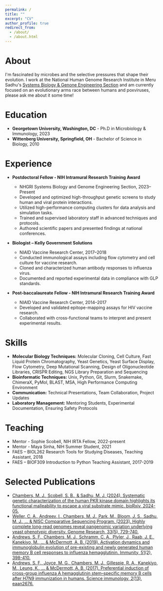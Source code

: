 ```yaml
---
permalink: /
title: ""
excerpt: "CV"
author_profile: true
redirect_from: 
  - /about/
  - /about.html
---
```


About
======
I'm fascinated by microbes and the selective pressures that shape their evolution. I work at the National Human Genome Research Institute in Meru Sadhu's [Systems Biology & Genone Engineering Section](https://www.genome.gov/staff/Meru-J-Sadhu-PhD) and am currently focused on an evolutionary arms race between humans and poxviruses, please ask me about it some time!

Education
======
* **Georgetown University, Washington, DC** - Ph.D in Microbiology & Immunology, 2023
* **Wittenberg University, Springfield, OH** - Bachelor of Science in Biology, 2010

Experience
======
* **Postdoctoral Fellow - NIH Intramural Research Training Award** 
  * NHGRI Systems Biology and Genome Engineering Section, 2023–Present 
  * Developed and optimized high-throughput genetic screens to study human and viral protein interactions. 
  * Utilized high-performance computing clusters for data analysis and simulation tasks. 
  * Trained and supervised laboratory staff in advanced techniques and protocols. 
  * Authored scientific papers and presented findings at national conferences. 
* **Biologist – Kelly Government Solutions**
  * NIAID Vaccine Research Center, 2017–2018 
  * Conducted immunological assays including flow cytometry and cell culture for vaccine research. 
  * Cloned and characterized human antibody responses to influenza virus. 
  * Documented and reported experimental data in compliance with GLP standards. 

* **Post-baccalaureate Fellow - NIH Intramural Research Training Award**
  * NIAID Vaccine Research Center, 2014–2017 
  * Developed and validated epitope-mapping assays for HIV vaccine research. 
  * Collaborated with cross-functional teams to interpret and present experimental results. 
  
Skills
======
* **Molecular Biology Techniques:** Molecular Cloning, Cell Culture, Fast Liquid Protein Chromatography, Yeast Genetics, Yeast Surface Display, Flow Cytometry, Deep Mutational Scanning, Design of Oligonucleotide Libraries, CRISPR Editing, NGS Library Preparation and Sequencing 
* **Bioinformatic Techniques:** Unix, Python, Git, Slurm, Snakemake, ChimeraX, PyMol, BLAST, MSA, High Performance Computing Environment 
* **Communication:** Technical Presentations, Team Collaboration, Project Updates 
* **Laboratory Management:** Mentoring Students, Experimental Documentation, Ensuring Safety Protocols 

Teaching
======
* Mentor - Sophie Scobell, NIH IRTA Fellow, 2022-present
* Mentor - Maya Sinha, NIH Summer Student, 2021
* FAES – BIOL262 Research Tools for Studying Diseases, Teaching Assistant, 2018
* FAES – BIOF309 Introduction to Python Teaching Assistant, 2017-2019

Selected Publications
======
* [Chambers, M. J., Scobell, S. B., & Sadhu, M. J. (2024). Systematic genetic characterization of the human PKR kinase domain highlights its functional malleability to escape a viral substrate mimic. bioRxiv, 2024-05.](https://www.biorxiv.org/content/10.1101/2024.05.29.596416v2.full)
* [Weller, C. A., Andreev, I., Chambers, M. J., Park, M., Bloom, J. S., Sadhu, M. J., ... & NISC Comparative Sequencing Program. (2023). Highly complete long-read genomes reveal pangenomic variation underlying yeast phenotypic diversity. Genome Research, 33(5), 729-740.](https://genome.cshlp.org/content/33/5/729.full)
* [Andrews, S. F., Chambers, M. J., Schramm, C. A., Plyler, J., Raab, J. E., Kanekiyo, M., ... & McDermott, A. B. (2019). Activation dynamics and immunoglobulin evolution of pre-existing and newly generated human memory B cell responses to influenza hemagglutinin. Immunity, 51(2), 398-410.](https://www.sciencedirect.com/science/article/pii/S1074761319302948)
* [Andrews, S. F., Joyce, M. G., Chambers, M. J., Gillespie, R. A., Kanekiyo, M., Leung, K., ... & McDermott, A. B. (2017). Preferential induction of cross-group influenza A hemagglutinin stem–specific memory B cells after H7N9 immunization in humans. Science immunology, 2(13), eaan2676.](https://www.science.org/doi/full/10.1126/sciimmunol.aan2676?casa_token=gi9fnILDC_kAAAAA%3AuX_GyQ4x9gmAOtTKGul2oxfIIFN6pGWJK7jEXvAkHaY4MH3ycrVB-g8M9SDZqvtMzPbvO-coSZH77DU)
